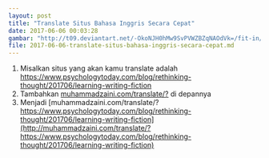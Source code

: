 ```yaml
---
layout: post
title: "Translate Situs Bahasa Inggris Secara Cepat"
date: 2017-06-06 00:03:28
gambar: "http://t09.deviantart.net/-OkoNJH0hMw9SvPVWZBZqNAOdVk=/fit-in/700x350/filters:fixed_height%28100,100%29:origin%28%29/pre01/4563/th/pre/i/2014/048/1/4/colourful_life_by_davinsky-d6dcre0.jpg"
file: 2017-06-06-translate-situs-bahasa-inggris-secara-cepat.md
---
```


1. Misalkan situs yang akan kamu translate adalah <https://www.psychologytoday.com/blog/rethinking-thought/201706/learning-writing-fiction>
2. Tambahkan [muhammadzaini.com/translate/?](http://muhammadzaini.com/translate/?) di depannya
3. Menjadi [muhammadzaini.com/translate/?https://www.psychologytoday.com/blog/rethinking-thought/201706/learning-writing-fiction](http://muhammadzaini.com/translate/?https://www.psychologytoday.com/blog/rethinking-thought/201706/learning-writing-fiction)